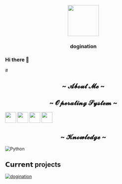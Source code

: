 <div id="header" align="center">
  <img src="https://avatars.githubusercontent.com/u/80304438?v=4" width="100"/>
</div>
<h3 align="center">dogination</h3>

### Hi there 👋

#<h2 align="center"> ~ 𝓐𝓫𝓸𝓾𝓽 𝓜𝓮 ~ </h2>

<h2 align="center"> ~ 𝓞𝓹𝓮𝓻𝓪𝓽𝓲𝓷𝓰 𝓢𝔂𝓼𝓽𝓮𝓶 ~ </h2>
<p float="left">
  <img src="https://github.com/relliv/operating-system-logos/blob/master/src/128x128/ARL.png" width="35"/>
  <img src="https://github.com/relliv/operating-system-logos/blob/master/src/48x48/WIN.png" width="35"/> 
  <img src="https://github.com/relliv/operating-system-logos/blob/master/src/48x48/MAC.png" width="35"/>
  <img src="https://github.com/relliv/operating-system-logos/blob/master/src/48x48/IOS.png" width="35"/>
</p>

<h2 align="center"> ~ 𝓚𝓷𝓸𝔀𝓵𝓮𝓭𝓰𝓮 ~ </h2>

![Python](https://img.shields.io/badge/Python-3776AB?style=for-the-badge&logo=python&logoColor=white)

<!--
**dogination/dogination** is a ✨ _special_ ✨ repository because its `README.md` (this file) appears on your GitHub profile.

Here are some ideas to get you started:

- 🔭 I’m currently working on ...
- 🌱 I’m currently learning ...
- 👯 I’m looking to collaborate on ...
- 🤔 I’m looking for help with ...
- 💬 Ask me about ...
- 📫 How to reach me: ...
- 😄 Pronouns: ...
- ⚡ Fun fact: ...
-->
## 𝗖𝘂𝗿𝗿𝗲𝗻𝘁 projects
[![dogination](https://svg.bookmark.style/api?url=https://github.com/dogination/dogination.github.io&mode=light&style=horizontal)](https://github.com/dogination/dogination.github.io)
